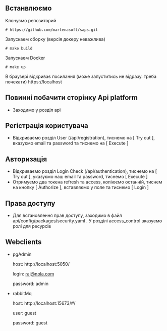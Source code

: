 ## Встанвлюємо


Клонуємо репозиторий
```shell
# https://github.com/martenasoft/saps.git
```
Запускаем сборку (версія докеру неважлива)
```shell
# make build
```


Запускаем Docker
```shell
# make up
```

В браузері відкриває посилання (може запуститись не відразу. треба почекати)
https://localhost


## Повинні побачити сторінку Api platform
* Заходимо у розділ api

## Регістрація користувача
* Відкриваємо розділ User (/api/registration), тиснемо на [ Try out ], вказуємо email та password та тиснемо на [ Execute ]
  
## Авторизація
* Відкриваємо розділ Login Check (/api/authentication), тиснемо на [ Try out ], указуємо наш email та password, тиснемо [ Execute ]
* Отримуємо два токена refresh та access, копіюємо останній, тиснем на кнопку [ Authorize ], вставляємо у поле та тиснемо [ Login ] 

## Права доступу
* Для встановлення прав доступу, заходимо в файл api/config/packages/security.yaml . У розділі access_control вказуємо ролі для ресурсів 

## Webclients
* pgAdmin

  host: http://localhost:5050/ 
  
  login: raj@nola.com

  password: admin

* rabbitMq

    host: http://localhost:15673/#/

    user: guest

    password: guest
